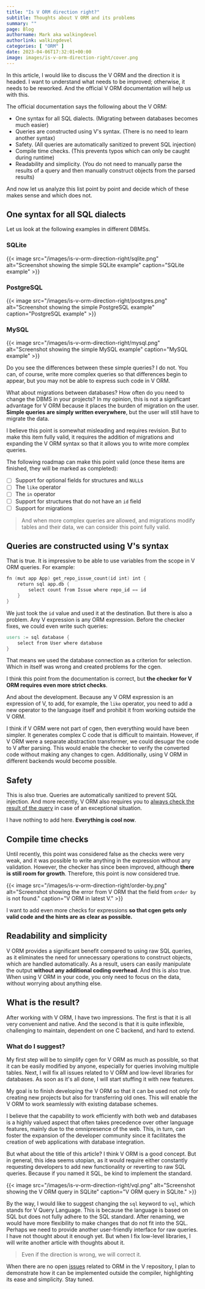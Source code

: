 ```yaml
---
title: "Is V ORM direction right?"
subtitle: Thoughts about V ORM and its problems
summary: ""
page: Blog
authorname: Mark aka walkingdevel
authorlink: walkingdevel
categories: [ "ORM" ]
date: 2023-04-06T17:32:01+00:00
image: images/is-v-orm-direction-right/cover.png
---
```


In this article, I would like to discuss the V ORM and the direction it is headed.
I want to understand what needs to be improved; otherwise, it needs to be reworked.
And the official V ORM documentation will help us with this.

The official documentation says the following about the V ORM:

- One syntax for all SQL dialects. (Migrating between databases becomes much easier)
- Queries are constructed using V's syntax. (There is no need to learn another syntax)
- Safety. (All queries are automatically sanitized to prevent SQL injection)
- Compile time checks. (This prevents typos which can only be caught during runtime)
- Readability and simplicity.
  (You do not need to manually parse the results of a query and then manually construct
  objects from the parsed results)

And now let us analyze this list point by point and decide which of these makes sense
and which does not.

## One syntax for all SQL dialects

Let us look at the following examples in different DBMSs.

### SQLite

{{< image src="/images/is-v-orm-direction-right/sqlite.png"
    alt="Screenshot showing the simple SQLite example"
    caption="SQLite example" >}}

### PostgreSQL

{{< image src="/images/is-v-orm-direction-right/postgres.png"
    alt="Screenshot showing the simple PostgreSQL example"
    caption="PostgreSQL example" >}}

### MySQL

{{< image src="/images/is-v-orm-direction-right/mysql.png"
    alt="Screenshot showing the simple MySQL example"
    caption="MySQL example" >}}


Do you see the differences between these simple queries?
I do not.
You can, of course, write more complex queries so that differences begin to appear,
but you may not be able to express such code in V ORM.

What about migrations between databases?
How often do you need to change the DBMS in your projects?
In my opinion, this is not a significant advantage for V ORM because it places the burden of
migration on the user.
**Simple queries are simply written everywhere**, but the user will still have to migrate the data.

I believe this point is somewhat misleading and requires revision.
But to make this item fully valid, it requires the addition of migrations
and expanding the V ORM syntax so that it allows you to write more complex queries.

The following roadmap can make this point valid
(once these items are finished, they will be marked as completed):

- [ ] Support for optional fields for structures and `NULL`s
- [ ] The `like` operator
- [ ] The `in` operator
- [ ] Support for structures that do not have an `id` field
- [ ] Support for migrations

> And when more complex queries are allowed,
> and migrations modify tables and their data, we can consider this point fully valid.

## Queries are constructed using V's syntax

That is true.
It is impressive to be able to use variables from the scope in V ORM queries.
For
example:

```v
fn (mut app App) get_repo_issue_count(id int) int {
	return sql app.db {
		select count from Issue where repo_id == id
	}
}
```

We just took the `id` value and used it at the destination. But there is also a problem.
Any V expression is any ORM expression. Before the checker fixes, we could even write such queries:

```v
users := sql database {
	select from User where database
}
```

That means we used the database connection as a criterion for selection.
Which in itself was wrong and created problems for the cgen.

I think this point from the documentation is correct,
but **the checker for V ORM requires even more strict checks**.

And about the development. Because any V ORM expression is an expression of V,
to add, for example, the `like` operator, you need to add
a new operator to the language itself and prohibit it from working outside the V ORM.

I think if V ORM were not part of cgen, then everything would have been simpler.
It generates complex C code that is difficult to maintain.
However, if V ORM were a separate abstraction transformer,
we could desugar the code to V after parsing.
This would enable the checker to verify the converted code without making any changes to cgen.
Additionally, using V ORM in different backends would become possible.

## Safety

This is also true. Queries are automatically sanitized to prevent SQL injection.
And more recently, V ORM also requires you to
[always check the result of the query](https://github.com/vlang/v/pull/17871)
in case of an exceptional situation.

I have nothing to add here. **Everything is cool now**.

## Compile time checks

Until recently, this point was considered false as the checks were very weak,
and it was possible to write anything in the expression without any validation.
However, the checker has since been improved, although **there is still room for growth**.
Therefore, this point is now considered true.

{{< image src="/images/is-v-orm-direction-right/order-by.png"
    alt="Screenshot showing the error from V ORM that the field from `order by` is not found."
    caption="V ORM in latest V." >}}

I want to add even more checks for expressions
**so that cgen gets only valid code and the hints are as clear as possible.**

## Readability and simplicity

V ORM provides a significant benefit compared to using raw SQL queries,
as it eliminates the need for unnecessary operations to construct objects,
which are handled automatically. As a result,
users can easily manipulate the output **without any additional coding overhead**.
And this is also true. When using V ORM in your code,
you only need to focus on the data, without worrying about anything else.

## What is the result?

After working with V ORM, I have two impressions.
The first is that it is all very convenient and native.
And the second is that it is quite inflexible, challenging to maintain,
dependent on one C backend, and hard to extend.

### What do I suggest?

My first step will be to simplify cgen for V ORM as much as possible,
so that it can be easily modified by anyone, especially for queries involving multiple tables.
Next, I will fix all issues related to V ORM and low-level libraries for databases.
As soon as it's all done, I will start stuffing it with new features.

My goal is to finish developing the V ORM so that it can be used not only for creating new projects
but also for transferring old ones.
This will enable the V ORM to work seamlessly with existing database schemes.

I believe that the capability to work efficiently with both web and databases
is a highly valued aspect that often takes precedence over other language features,
mainly due to the omnipresence of the web.
This, in turn, can foster the expansion of the developer community
since it facilitates the creation of web applications with database integration.

But what about the title of this article? I think V ORM is a good concept.
But in general, this idea seems utopian,
as it would require either constantly requesting developers
to add new functionality or reverting to raw SQL queries.
Because if you named it SQL, be kind to implement the standard.

{{< image src="/images/is-v-orm-direction-right/vql.png"
    alt="Screenshot showing the V ORM query in SQLite"
    caption="V ORM query in SQLite." >}}

By the way, I would like to suggest changing the `sql` keyword to `vql`,
which stands for V Query Language.
This is because the language is based on SQL
but does not fully adhere to the SQL standard.
After renaming, we would have more flexibility to make changes that do not fit into the SQL.
Perhaps we need to provide another user-friendly interface for raw queries.
I have not thought about it enough yet.
But when I fix low-level libraries,
I will write another article with thoughts about it.

> Even if the direction is wrong, we will correct it.

When there are no open [issues](https://github.com/vlang/v/issues?q=is%3Aissue+is%3Aopen+orm)
related to ORM in the V repository,
I plan to demonstrate how it can be implemented outside the compiler,
highlighting its ease and simplicity. Stay tuned.
